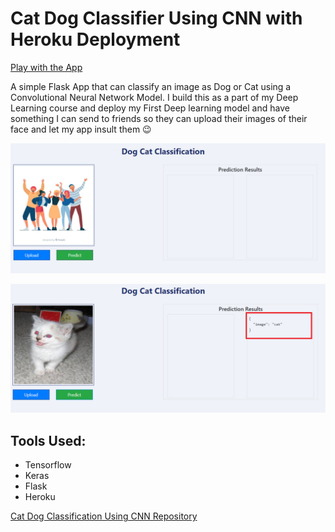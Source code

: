# Cat Dog Classifier Using CNN with Heroku Deployment
[Play with the App](https://catdogclassifiercnn.herokuapp.com/)

A simple Flask App that can classify an image as Dog or Cat
using a Convolutional Neural Network Model. I build this as a part of my Deep Learning course and
deploy my First Deep learning model and have something I can send
to friends so they can upload their images of their face and let my app
insult them :wink:

<p align="center">
<img src='Images/home.PNG'>
</p>


<p align="center">
<img src='Images/predict.PNG'>
</p>

## Tools Used:
* Tensorflow
* Keras
* Flask
* Heroku


<a href ="https://github.com/harddy-bit/Cat-Dog-Classification-Using-CNN">Cat Dog Classification Using CNN Repository</a> 



